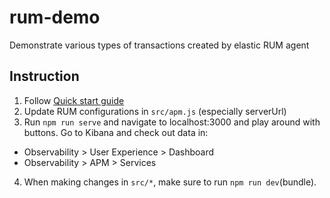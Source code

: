 # rum-demo

Demonstrate various types of transactions created by elastic RUM agent

## Instruction
1. Follow [Quick start guide](https://www.elastic.co/guide/en/apm/guide/8.4/apm-quick-start.html)
2. Update RUM configurations in `src/apm.js` (especially serverUrl)
3. Run `npm run serve` and navigate to localhost:3000 and play around with buttons. Go to Kibana and check out data in:
- Observability > User Experience > Dashboard 
- Observability > APM > Services
4. When making changes in `src/*`, make sure to run `npm run dev`(bundle).
